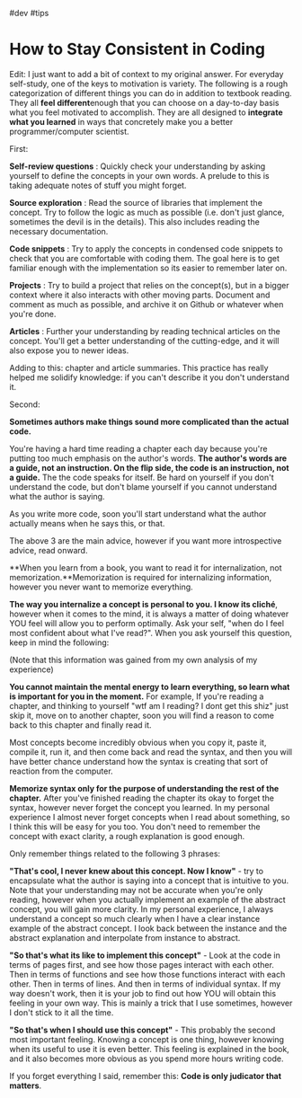 #dev #tips

# How to Stay Consistent in Coding

Edit: I just want to add a bit of context to my original answer. For everyday self-study, one of the keys to motivation is variety. The following is a rough categorization of different things you can do in addition to textbook reading. They all **feel different**enough that you can choose on a day-to-day basis what you feel motivated to accomplish. They are all designed to **integrate what you learned** in ways that concretely make you a better programmer/computer scientist.

First:

**Self-review questions** : Quickly check your understanding by asking yourself to define the concepts in your own words. A prelude to this is taking adequate notes of stuff you might forget.

**Source exploration** : Read the source of libraries that implement the concept. Try to follow the logic as much as possible (i.e. don't just glance, sometimes the devil is in the details). This also includes reading the necessary documentation.

**Code snippets** : Try to apply the concepts in condensed code snippets to check that you are comfortable with coding them. The goal here is to get familiar enough with the implementation so its easier to remember later on.

**Projects** : Try to build a project that relies on the concept(s), but in a bigger context where it also interacts with other moving parts. Document and comment as much as possible, and archive it on Github or whatever when you're done.

**Articles** : Further your understanding by reading technical articles on the concept. You'll get a better understanding of the cutting-edge, and it will also expose you to newer ideas.

Adding to this: chapter and article summaries. This practice has really helped me solidify knowledge: if you can't describe it you don't understand it.

Second:

**Sometimes authors make things sound more complicated than the actual code.**

You're having a hard time reading a chapter each day because you're putting too much emphasis on the author's words. **The author's words are a guide, not an instruction. On the flip side, the code is an instruction, not a guide.** The the code speaks for itself. Be hard on yourself if you don't understand the code, but don't blame yourself if you cannot understand what the author is saying.

As you write more code, soon you'll start understand what the author actually means when he says this, or that.

The above 3 are the main advice, however if you want more introspective advice, read onward.

**When you learn from a book, you want to read it for internalization, not memorization.**Memorization is required for internalizing information, however you never want to memorize everything.

**The way you internalize a concept is personal to you. I know its cliché**, however when it comes to the mind, it is always a matter of doing whatever YOU feel will allow you to perform optimally. Ask your self, "when do I feel most confident about what I've read?". When you ask yourself this question, keep in mind the following:

(Note that this information was gained from my own analysis of my experience)

**You cannot maintain the mental energy to learn everything, so learn what is important for you in the moment.** For example, If you're reading a chapter, and thinking to yourself "wtf am I reading? I dont get this shiz" just skip it, move on to another chapter, soon you will find a reason to come back to this chapter and finally read it.

Most concepts become incredibly obvious when you copy it, paste it, compile it, run it, and then come back and read the syntax, and then you will have better chance understand how the syntax is creating that sort of reaction from the computer.

**Memorize syntax only for the purpose of understanding the rest of the chapter.** After you've finished reading the chapter its okay to forget the syntax, however never forget the concept you learned. In my personal experience I almost never forget concepts when I read about something, so I think this will be easy for you too. You don't need to remember the concept with exact clarity, a rough explanation is good enough.

Only remember things related to the following 3 phrases:

**"That's cool, I never knew about this concept. Now I know"** - try to encapsulate what the author is saying into a concept that is intuitive to you. Note that your understanding may not be accurate when you're only reading, however when you actually implement an example of the abstract concept, you will gain more clarity. In my personal experience, I always understand a concept so much clearly when I have a clear instance example of the abstract concept. I look back between the instance and the abstract explanation and interpolate from instance to abstract.

**"So that's what its like to implement this concept"** - Look at the code in terms of pages first, and see how those pages interact with each other. Then in terms of functions and see how those functions interact with each other. Then in terms of lines. And then in terms of individual syntax. If my way doesn't work, then it is your job to find out how YOU will obtain this feeling in your own way. This is mainly a trick that I use sometimes, however I don't stick to it all the time.

**"So that's when I should use this concept"** - This probably the second most important feeling. Knowing a concept is one thing, however knowing when its useful to use it is even better. This feeling is explained in the book, and it also becomes more obvious as you spend more hours writing code.

If you forget everything I said, remember this: **Code is only judicator that matters**.